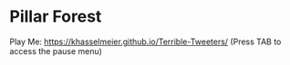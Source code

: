 # Pillar Forest
Play Me: https://khasselmeier.github.io/Terrible-Tweeters/
(Press TAB to access the pause menu)
